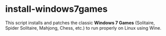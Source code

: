 # install-windows7games
This script installs and patches the classic **Windows 7 Games** (Solitaire, Spider Solitaire, Mahjong, Chess, etc.) to run properly on Linux using Wine.
